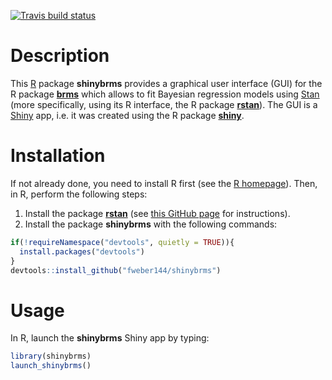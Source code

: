 
<!-- badges: start -->

[![Travis build
status](https://travis-ci.org/fweber144/shinybrms.svg?branch=master)](https://travis-ci.org/fweber144/shinybrms)
<!-- badges: end -->

# Description

This [R](https://www.r-project.org/) package **shinybrms** provides a
graphical user interface (GUI) for the R package
[**brms**](https://CRAN.R-project.org/package=brms) which allows to fit
Bayesian regression models using [Stan](https://mc-stan.org/) (more
specifically, using its R interface, the R package
[**rstan**](https://CRAN.R-project.org/package=rstan)). The GUI is a
[Shiny](https://shiny.rstudio.com/) app, i.e. it was created using the R
package [**shiny**](https://CRAN.R-project.org/package=shiny).

# Installation

If not already done, you need to install R first (see the [R
homepage](https://www.r-project.org/)). Then, in R, perform the
following steps:

1.  Install the package
    [**rstan**](https://CRAN.R-project.org/package=rstan) (see [this
    GitHub
    page](https://github.com/stan-dev/rstan/wiki/RStan-Getting-Started)
    for instructions).
2.  Install the package **shinybrms** with the following commands:

<!-- end list -->

``` r
if(!requireNamespace("devtools", quietly = TRUE)){
  install.packages("devtools")
}
devtools::install_github("fweber144/shinybrms")
```

# Usage

In R, launch the **shinybrms** Shiny app by typing:

``` r
library(shinybrms)
launch_shinybrms()
```
